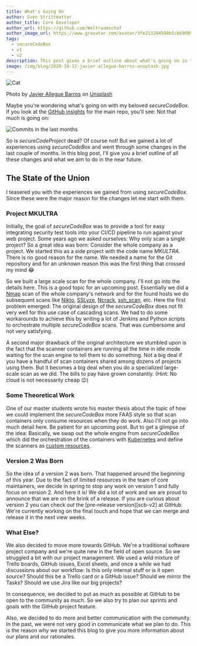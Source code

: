 ```yaml
---
title: What's Going On
author: Sven Strittmatter
author_title: Core Developer
author_url: https://github.com/Weltraumschaf
author_image_url: https://www.gravatar.com/avatar/3fe213284598b5cb69009665902c77a1
tags:
  - secureCodeBox
  - v1
  - v2
description: This post gives a brief outline about what's going on in the secureCodeBox project.
image: /img/blog/2020-10-12-javier-allegue-barros-unsplash.jpg
---
```


![Cat](/img/blog/2020-10-12-javier-allegue-barros-unsplash.jpg)

Photo by [Javier Allegue Barros](https://unsplash.com/@soymeraki) on [Unsplash](https://unsplash.com/)

Maybe you're wondering what's going on with my beloved _secureCodeBox_. If you look at the [GitHub insights][gh-insights] for the main repo, you'll see: Not that much is going on:

![Commits in the last months](/img/blog/2020-10-12-commits.png)

So is _secureCodeProject_ dead? Of course not! But we gained a lot of experiences using _secureCodeBox_ and went through some changes in the last couple of months. In this blog post, I'll give you a brief outline of all these changes and what we aim to do in the near future.

<!--truncate-->

## The State of the Union

I teasered you with the experiences we gained from using _secureCodeBox_. Since these were the major reason for the changes let me start with them.

### Project MKULTRA

Initially, the goal of _secureCodeBox_ was to provide a tool for easy integrating security test tools into your CI/CD pipeline to run against your web project. Some years ago we asked ourselves: Why only scan a single project? So a great idea was born: Consider the whole company as a project. We started this as a side project with the code name _MKULTRA_. There is no good reason for the name. We needed a name for the Git repository and for an unknown reason this was the first thing that crossed my mind 😂

So we built a large scale scan for the whole company. I'll not go into the details here. This is a good topic for an upcoming post. Essentially we did a [Nmap][nmap] scan of the whole company's network and for the found hosts we do subsequent scans like [Nikto][nikto], [SSLyze][sslyze], [Ncrack][ncrack], [ssh_scan][ssh_scan], etc. Here the first problem emerged: The original design of the _secureCodeBox_ does not fit very well for this use case of cascading scans. We had to do some workarounds to achieve this by writing a lot of Jenkins and Python scripts to orchestrate multiple _secureCodeBox_ scans. That was cumbersome and not very satisfying.

A second major drawback of the original architecture we stumbled upon is the fact that the scanner containers are running  all the time in idle mode waiting for the scan engine to tell them to do something. Not a big deal if you have a handful of scan containers shared among dozens of projects using them. But it becomes a big deal when you do a specialized large-scale scan as we did. The bills to pay have grown constantly. (Hint: No cloud is not necessarily cheap 😉)

### Some Theoretical Work

One of our master students wrote his master thesis about the topic of how we could implement the _secureCodeBox_ more FAAS style so that scan containers only consume resources when they do work. Also I'll not go into much detail here. Be patient for an upcoming post. But to get a glimpse of the idea: Basically, we swap out the whole engine from _secureCodeBox_ which did the orchestration of the containers with [Kubernetes][kubernetes] and define the scanners as [custom resources][custom-resources].

### Version 2 Was Born

So the idea of a version 2 was born. That happened around the beginning of this year. Due to the fact of limited resources in the team of core maintainers, we decide in spring to stop any work on version 1 and fully focus on version 2. And here it is! We did a lot of work and we are proud to announce that we are on the brink of  a release. If you are curious about version 2 you can check out the [pre-release version][scb-v2] at GitHub. We're currently working on the final touch and hope that we can merge and release it in the next view weeks.

### What Else?

We also decided to move more towards GitHub. We're a traditional software project company and we're quite new in the field of open source. So we struggled a bit with our project management. We used a wild mixture of Trello boards, GitHub issues, Excel sheets, and once a while we had discussions about our workflow: Is this only internal stuff or is it open source? Should this be a Trello card or a GitHub issue? Should we mirror the Tasks? Should we use Jira like our big projects?

In consequence, we decided to put as much as possible at GitHub to be open to the community as much. So we also try to plan our sprints and goals with the GitHub project feature.

Also, we decided to do more and better communication with the community. In the past, we were not very good in communicate what we plan to do. This is the reason why we started this blog to give you more information about our plans and our rationales.

[gh-insights]: https://github.com/secureCodeBox/secureCodeBox/pulse
[nmap]: https://nmap.org/
[nikto]: https://cirt.net/Nikto2
[sslyze]: https://github.com/nabla-c0d3/sslyze
[ncrack]: https://nmap.org/ncrack/
[ssh_scan]: https://github.com/mozilla/ssh_scan
[kubernetes]: https://kubernetes.io/
[custom-resources]: https://kubernetes.io/docs/concepts/extend-kubernetes/api-extension/custom-resources/
[scb-]: https://github.com/secureCodeBox/secureCodeBox-v2
